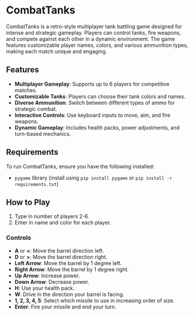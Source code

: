# CombatTanks

CombatTanks is a retro-style multiplayer tank battling game designed for intense and strategic gameplay. Players can control tanks, fire weapons, and compete against each other in a dynamic environment. The game features customizable player names, colors, and various ammunition types, making each match unique and engaging.

## Features

- **Multiplayer Gameplay**: Supports up to 6 players for competitive matches.
- **Customizable Tanks**: Players can choose their tank colors and names.
- **Diverse Ammunition**: Switch between different types of ammo for strategic combat.
- **Interactive Controls**: Use keyboard inputs to move, aim, and fire weapons.
- **Dynamic Gameplay**: Includes health packs, power adjustments, and turn-based mechanics.

## Requirements

To run CombatTanks, ensure you have the following installed:

- `pygame` library (install using `pip install pygame` or `pip install -r requirements.txt`)

## How to Play

1. Type in number of players 2-6.
2. Enter in name and color for each player.

### Controls

- **A** or **<**: Move the barrel direction left.
- **D** or **>**: Move the barrel direction right.
- **Left Arrow**: Move the barrel by 1 degree left.
- **Right Arrow**: Move the barrel by 1 degree right.
- **Up Arrow**: Increase power.
- **Down Arrow**: Decrease power.
- **H**: Use your health pack.
- **W**: Drive in the direction your barrel is facing.
- **1, 2, 3, 4, 5**: Select which missile to use in increasing order of size.
- **Enter**: Fire your missile and end your turn.

